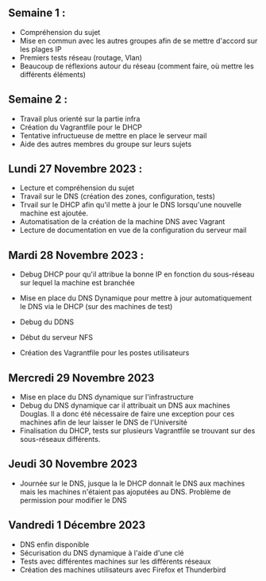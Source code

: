 ## Semaine 1 :

- Compréhension du sujet
- Mise en commun avec les autres groupes afin de se mettre d'accord sur les plages IP
- Premiers tests réseau (routage, Vlan)
- Beaucoup de réflexions autour du réseau (comment faire, où mettre les différents éléments)

## Semaine 2 :

- Travail plus orienté sur la partie infra
- Création du Vagrantfile pour le DHCP
- Tentative infructueuse de mettre en place le serveur mail
- Aide des autres membres du groupe sur leurs sujets

## Lundi 27 Novembre 2023 :

- Lecture et compréhension du sujet
- Travail sur le DNS (création des zones, configuration, tests)
- Trvail sur le DHCP afin qu'il mette à jour le DNS lorsqu'une nouvelle machine est ajoutée.
- Automatisation de la création de la machine DNS avec Vagrant
- Lecture de documentation en vue de la configuration du serveur mail


## Mardi 28 Novembre 2023 : 

- Debug DHCP pour qu'il attribue la bonne IP en fonction du sous-réseau sur lequel la machine est branchée

- Mise en place du DNS Dynamique pour mettre à jour automatiquement le DNS via le DHCP (sur des machines de test)
- Debug du DDNS
- Début du serveur NFS
- Création des Vagrantfile pour les postes utilisateurs 

## Mercredi 29 Novembre 2023
- Mise en place du DNS dynamique sur l'infrastructure
- Debug du DNS dynamique car il attribuait un DNS aux machines Douglas. Il a donc été nécessaire de faire une exception pour ces machines afin de leur laisser le DNS de l'Université 
- Finalisation du DHCP, tests sur plusieurs Vagrantfile se trouvant sur des sous-réseaux différents.

## Jeudi 30 Novembre 2023

- Journée sur le DNS, jusque la le DHCP donnait le DNS aux machines mais les machines n'étaient pas ajoputées au DNS. Problème de permission pour modifier le DNS

## Vandredi 1 Décembre 2023

- DNS enfin disponible
- Sécurisation du DNS dynamique à l'aide d'une clé
- Tests avec différentes machines sur les différents réseaux
- Création des machines utilisateurs avec Firefox et Thunderbird

